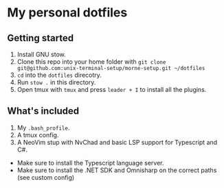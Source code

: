 # My personal dotfiles

## Getting started

1. Install GNU stow.
2. Clone this repo into your home folder with `git clone git@github.com:unix-terminal-setup/morne-setup.git ~/dotfiles`
3. `cd` into the `dotfiles` direcotry.
4. Run `stow .` in this directory.
5. Open tmux with `tmux` and press `leader + I` to install all the plugins.

## What's included

1. My `.bash_profile`.
2. A tmux config.
3. A NeoVim stup with NvChad and basic LSP support for Typescript and C#.
- Make sure to install the Typescript language server.
- Make sure to install the .NET SDK and Omnisharp on the correct paths (see custom config)
